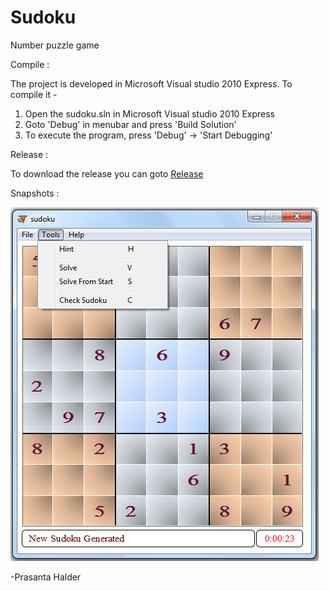 # Sudoku
Number puzzle game

Compile :

The project is developed in Microsoft Visual studio 2010 Express. To compile it -
1. Open the sudoku.sln in Microsoft Visual studio 2010 Express
2. Goto 'Debug' in menubar and press 'Build Solution'
3. To execute the program, press 'Debug' -> 'Start Debugging'

Release :

To download the release you can goto [Release](../../releases/latest)


Snapshots :


![Alt text](snapshots/snap.png?raw=true "Sudoku Snapshot")

-Prasanta Halder
